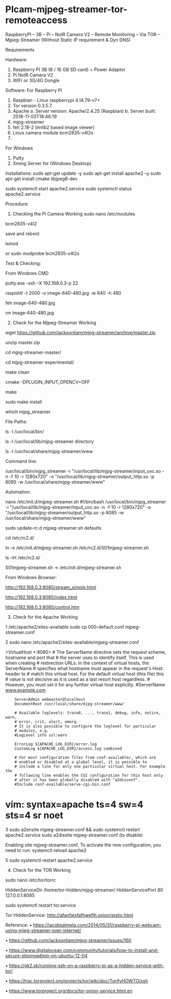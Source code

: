 # PIcam-mjpeg-streamer-tor-remoteaccess

RaspberryPI – 3B – Pi – NoIR Camera V2 – Remote Monitoring – Via TOR – Mjpeg-Streamer (Without Static IP requirement & Dyn DNS)

Requirements

Hardware:
1.	Raspberry PI 3B (8 / 16 GB SD card) + Power Adaptor
2.	Pi NoIR Camera V2
3.	WIFI or 3G/4G Dongle

Software:
For Raspberry PI
1.	Raspbian - Linux raspberrypi 4.14.79-v7+
2.	Tor version 0.3.5.7.
3.	Apache
a.	Server version: Apache/2.4.25 (Raspbian)
b.	Server built:   2018-11-03T18:46:19
4.	mjpg-streamer
5.	feh  2.18-2 (imlib2 based image viewer)
6.	Linux camera module bcm2835-v4l2s
7.	
For Windows
1.	Putty
2.	Xming Server for (Windows Desktop)

Installations:
sudo apt-get update -y
sudo apt-get install apache2 –y
sudo apt-get install cmake libjpeg8-dev

sudo systemctl start apache2.service
sudo systemctl status apache2.service

Procedure:

1)	Checking the Pi Camera Working
sudo nano /etc/modules

bcm2835-v4l2

save and reboot

lsmod

or  sudo modprobe bcm2835-v4l2s

Test & Checking:

From Windows CMD

putty.exe -ssh –X 192.168.0.3-p 22

raspistill -t 2000 -o image-640-480.jpg -w 640 -h 480

feh image-640-480.jpg

rm image-640-480.jpg


2)	Check for the Mjpeg-Streamer Working

wget https://github.com/jacksonliam/mjpg-streamer/archive/master.zip

unzip master.zip

cd mjpg-streamer-master/

cd mjpg-streamer-experimental/

make clean

cmake -DPLUGIN_INPUT_OPENCV=OFF

make

sudo make install

which mjpg_streamer

File Paths:

ls -l /usr/local/bin/

ls -l /usr/local/lib/mjpg-streamer directory

ls -l /usr/local/share/mjpg-streamer/www

Command line:

/usr/local/bin/mjpg_streamer -i "/usr/local/lib/mjpg-streamer/input_uvc.so -n -f 10 -r 1280x720" -o "/usr/local/lib/mjpg-streamer/output_http.so -p 8085 -w /usr/local/share/mjpg-streamer/www"

Automation:

nano /etc/init.d/mjpeg-streamer.sh
#!/bin/bash
/usr/local/bin/mjpg_streamer -i "/usr/local/lib/mjpg-streamer/input_uvc.so -n -f 10 -r 1280x720" -o "/usr/local/lib/mjpg-streamer/output_http.so -p 8085 -w /usr/local/share/mjpg-streamer/www"

sudo update-rc.d mjpeg-streamer.sh defaults


cd /etc/rc2.d/

ln –s /etc/init.d/mjpeg-streamer.sh  /etc/rc2.d/S01mjpeg-streamer.sh

ls –lrt /etc/rc2.d/

S01mjpeg-streamer.sh -> /etc/init.d/mjpeg-streamer.sh

From Windows Browser:

http://192.168.0.3:8085/stream_simple.html


http://192.168.0.3:8085/index.html


http://192.168.0.3:8085/control.htm


3)	Check for the Apache Working

1
/etc/apache2/sites-available
sudo cp 000-default.conf mjpeg-streamer.conf

2
sudo nano /etc/apache2/sites-available/mjpeg-streamer.conf

<VirtualHost *:8085>
        # The ServerName directive sets the request scheme, hostname and port that
        # the server uses to identify itself. This is used when creating
        # redirection URLs. In the context of virtual hosts, the ServerName
        # specifies what hostname must appear in the request's Host: header to
        # match this virtual host. For the default virtual host (this file) this
        # value is not decisive as it is used as a last resort host regardless.
        # However, you must set it for any further virtual host explicitly.
        #ServerName www.example.com

        ServerAdmin webmaster@localhost
        DocumentRoot /usr/local/share/mjpg-streamer/www/

        # Available loglevels: trace8, ..., trace1, debug, info, notice, warn,
        # error, crit, alert, emerg.
        # It is also possible to configure the loglevel for particular
        # modules, e.g.
        #LogLevel info ssl:warn

        ErrorLog ${APACHE_LOG_DIR}/error.log
        CustomLog ${APACHE_LOG_DIR}/access.log combined

        # For most configuration files from conf-available/, which are
        # enabled or disabled at a global level, it is possible to
        # include a line for only one particular virtual host. For example the
        # following line enables the CGI configuration for this host only
        # after it has been globally disabled with "a2disconf".
        #Include conf-available/serve-cgi-bin.conf
</VirtualHost>

# vim: syntax=apache ts=4 sw=4 sts=4 sr noet

3
sudo a2ensite mjpeg-streamer.conf && sudo systemctl restart apache2.service
sudo a2dissite mjpeg-streamer.conf (to disable)


Enabling site mjpeg-streamer.conf,
To activate the new configuration, you need to run:
  systemctl reload apache2

5
sudo systemctl restart apache2.service

4)	Check for the TOR Working


sudo nano /etc/tor/torrc

HiddenServiceDir /home/tor-hidden/mjpg-streamer/
HiddenServicePort 80 127.0.0.1:8085

sudo systemctl restart tor.service

Tor HiddenService:
http://afanfajsfafhwefih.onion/static.html

Reference:
•	https://jacobsalmela.com/2014/05/31/raspberry-pi-webcam-using-mjpg-streamer-over-internet/

•	https://github.com/jacksonliam/mjpg-streamer/issues/160

•	https://www.digitalocean.com/community/tutorials/how-to-install-and-secure-phpmyadmin-on-ubuntu-12-04

•	https://gk2.sk/running-ssh-on-a-raspberry-pi-as-a-hidden-service-with-tor/

•	https://trac.torproject.org/projects/tor/wiki/doc/TorifyHOWTO/ssh

•	https://www.torproject.org/docs/tor-onion-service.html.en


